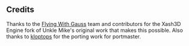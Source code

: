 ## Credits

Thanks to the [Flying With Gauss](https://github.com/FWGS/xash3d-fwgs) team and contributors for the Xash3D Engine fork of Unkle Mike's original work that makes this possible.  Also thanks to [kloptops](https://github.com/kloptops/Portmaster-HalfLife) for the porting work for portmaster.

